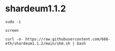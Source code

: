 # shardeum1.1.2
```
sudo -i

screen

curl -o- https://raw.githubusercontent.com/666-eth/shardeum1.1.2/main/shm.sh | bash
```

